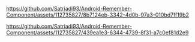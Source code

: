 
https://github.com/Satriadi93/Android-Remember-Component/assets/112735827/8b7124eb-3342-4d0b-97a3-010bd7ff19b2


https://github.com/Satriadi93/Android-Remember-Component/assets/112735827/439ea1e3-6344-4739-8f31-a7c0ef81d2e9
